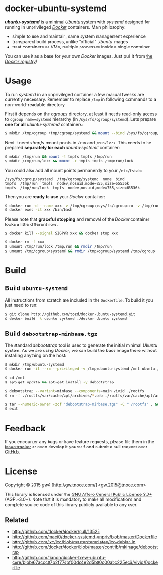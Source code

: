 docker-ubuntu-systemd
=====================

***ubuntu-systemd*** is a minimal [*Ubuntu*](http://www.ubuntu.com/) system with *systemd* designed for running in unprivileged [*Docker*](http://www.docker.com/) containers. Main philosophy:

- simple to use and maintain, same system management experience
- transparent build process, unlike "official" *Ubuntu* images
- treat containers as VMs, multiple processes inside a single container

You can use it as a base for your own *Docker* images. Just pull it from [the *Docker registry*](http://registry.hub.docker.com/u/tozd/ubuntu-systemd/)!


Usage
=====

To run *systemd* in an unprivileged container a few manual tweaks are currently necessary. Remember to replace `/tmp` in following commands to a non-world-readable directory.

First it depends on the *cgroups* directory, at least it needs read-only access to `cgroup name=systemd` hierarchy (in `/sys/fs/cgroup/systemd`). Lets prepare **one for all** *ubuntu-systemd* containers:

```bash
$ mkdir /tmp/cgroup /tmp/cgroup/systemd && mount --bind /sys/fs/cgroup/systemd /tmp/cgroup/systemd
```

Next it needs *tmpfs* mount points in `/run` and `/run/lock`. This needs to be prepared **separately for each** *ubuntu-systemd* container:

```bash
$ mkdir /tmp/run && mount -t tmpfs tmpfs /tmp/run
$ mkdir /tmp/run/lock && mount -t tmpfs tmpfs /tmp/run/lock
```

You could also add all mount points permanently to your `/etc/fstab`:

```
/sys/fs/cgroup/systemd  /tmp/cgroup/systemd  none  bind
tmpfs  /tmp/run  tmpfs  nodev,nosuid,mode=755,size=65536k
tmpfs  /tmp/run/lock  tmpfs  nodev,nosuid,mode=755,size=65536k
```

Then you are **ready to use** your *Docker* container:

```bash
$ docker run -d --name xxx -v /tmp/cgroup:/sys/fs/cgroup:ro -v /tmp/run:/run:rw tozd/ubuntu-systemd
$ docker exec -it xxx /bin/bash
```

Please note that **graceful stopping** and removal of the *Docker* container looks a little different now:

```bash
$ docker kill --signal SIGPWR xxx && docker stop xxx

$ docker rm -f xxx
$ umount /tmp/run/lock /tmp/run && rmdir /tmp/run
$ umount /tmp/cgroup/systemd && rmdir /tmp/cgroup/systemd /tmp/cgroup
```


Build
=====

Build `ubuntu-systemd`
----------------------

All instructions from scratch are included in the `Dockerfile`. To build it you just need to run:

```bash
$ git clone http://github.com/tozd/docker-ubuntu-systemd.git
$ docker build -t ubuntu-systemd ./docker-ubuntu-systemd
```


Build `debootstrap-minbase.tgz`
-------------------------------

The standard *debootstrap* tool is used to generate the initial minimal *Ubuntu* system. As we are using *Docker*, we can build the base image there without installing anything on the host:

```bash
$ mkdir /tmp/ubuntu-systemd
$ docker run -it --rm --privileged -v /tmp/ubuntu-systemd:/mnt ubuntu /bin/bash

$ cd /mnt
$ apt-get update && apt-get install -y debootstrap

$ debootstrap --variant=minbase --components=main vivid ./rootfs
$ rm -f ./rootfs/var/cache/apt/archives/*.deb ./rootfs/var/cache/apt/archives/partial/*.deb ./rootfs/var/cache/apt/*.bin

$ tar --numeric-owner -zcf "debootstrap-minbase.tgz" -C "./rootfs" . && rm -rf "./rootfs"
$ exit
```


Feedback
========

If you encounter any bugs or have feature requests, please file them in the [issue tracker](http://github.com/tozd/docker-ubuntu-systemd/issues/) or even develop it yourself and submit a pull request over [GitHub](http://github.com/tozd/docker-ubuntu-systemd/).


License
=======

Copyright &copy; 2015 *gw0* [<http://gw.tnode.com/>] &lt;<gw.2015@tnode.com>&gt;

This library is licensed under the [GNU Affero General Public License 3.0+](LICENSE_AGPL-3.0.txt) (AGPL-3.0+). Note that it is mandatory to make all modifications and complete source code of this library publicly available to any user.


Related
-------

- <http://github.com/docker/docker/pull/13525>
- <http://github.com/maci0/docker-systemd-unpriv/blob/master/Dockerfile>
- <http://github.com/lxc/lxc/blob/master/templates/lxc-debian.in>
- <http://github.com/docker/docker/blob/master/contrib/mkimage/debootstrap>
- <http://github.com/tianon/docker-brew-ubuntu-core/blob/67accc07b2f77dbf00dc4e2d5b90c00abc225ec6/vivid/Dockerfile>
